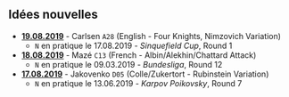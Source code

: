 ## Idées nouvelles

* <a href="https://bobjr-1.github.io/ChessAdventures/Daily/20190819.html"><b>19.08.2019</b></a> - Carlsen <code>A28</code> (English - Four Knights, Nimzovich Variation)
    * <code>N</code> en pratique le 17.08.2019 - *Sinquefield Cup*, Round 1
* <a href="https://bobjr-1.github.io/ChessAdventures/Daily/20190818.html"><b>18.08.2019</b></a> - Mazé <code>C13</code> (French - Albin/Alekhin/Chattard Attack)
    * <code>N</code> en pratique le 09.03.2019 - *Bundesliga*, Round 12
* <a href="https://bobjr-1.github.io/ChessAdventures/Daily/20190817.html"><b>17.08.2019</b></a> - Jakovenko <code>D05</code> (Colle/Zukertort - Rubinstein Variation)
    * <code>N</code> en pratique le 13.06.2019 - *Karpov Poikovsky*, Round 7